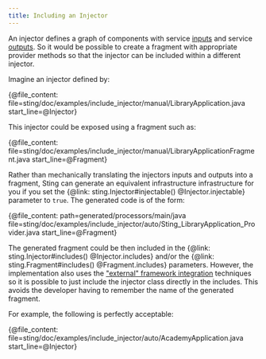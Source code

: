 ```yaml
---
title: Including an Injector
---
```


An injector defines a graph of components with service [inputs](inputs.md) and service [outputs](outputs.md).
So it would be possible to create a fragment with appropriate provider methods so that the injector can be
included within a different injector.

Imagine an injector defined by:

{@file_content: file=sting/doc/examples/include_injector/manual/LibraryApplication.java start_line=@Injector}

This injector could be exposed using a fragment such as:

{@file_content: file=sting/doc/examples/include_injector/manual/LibraryApplicationFragment.java start_line=@Fragment}

Rather than mechanically translating the injectors inputs and outputs into a fragment, Sting can generate
an equivalent infrastructure infrastructure for you if you set the {@link: sting.Injector#injectable() @Injector.injectable}
parameter to `true`. The generated code is of the form:

{@file_content: path=generated/processors/main/java file=sting/doc/examples/include_injector/auto/Sting_LibraryApplication_Provider.java start_line=@Fragment}

The generated fragment could be then included in the {@link: sting.Injector#includes() @Injector.includes}
and/or the {@link: sting.Fragment#includes() @Fragment.includes} parameters. However, the implementation also
uses the ["external" framework integration](framework_integration.md) techniques so it is possible to just
include the injector class directly in the includes. This avoids the developer having to remember the name of
the generated fragment.

For example, the following is perfectly acceptable:

{@file_content: file=sting/doc/examples/include_injector/auto/AcademyApplication.java start_line=@Injector}
